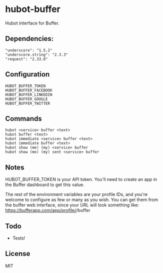 hubot-buffer
============

Hubot interface for Buffer.

## Dependencies:
```
"underscore": "1.5.2"
"underscore.string": "2.3.3"
"request": "2.33.0"
```

## Configuration
```
HUBOT_BUFFER_TOKEN
HUBOT_BUFFER_FACEBOOK
HUBOT_BUFFER_LINKEDIN
HUBOT_BUFFER_GOOGLE
HUBOT_BUFFER_TWITTER
```

## Commands
```
hubot <service> buffer <text>
hubot buffer <text>
hubot immediate <service> buffer <text>
hubot immediate buffer <text>
hubot show (me) (my) <service> buffer
hubot show (me) (my) sent <service> buffer
```

## Notes
HUBOT_BUFFER_TOKEN is your API token. You'll need to create an app in the Buffer dashboard to get this value.

The rest of the environment variables are your profile IDs, and you're welcome to configure as few or many as you wish. You can get them from the buffer web interface, since your URL will look something like: https://bufferapp.com/app/profile/<PROFILE ID>/buffer

## Todo
- Tests!

## License
MIT
